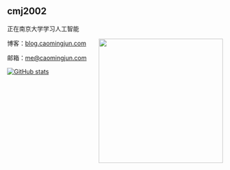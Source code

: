 ## cmj2002

正在南京大学学习人工智能

<a href="#">
<img align="right" src='https://github-readme-stats.vercel.app/api/top-langs/?username=cmj2002&theme=yeblu' width="290px" />
</a>

博客：[blog.caomingjun.com](https://blog.caomingjun.com)

邮箱：[me@caomingjun.com](mailto:me@caomingjun.com)

[![GitHub stats](https://github-readme-stats.vercel.app/api?username=cmj2002&show_icons=true&theme=yeblu)](https://github.com/anuraghazra/github-readme-stats)
